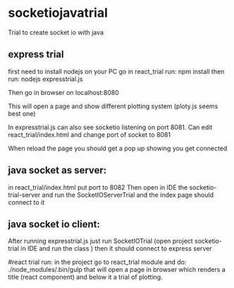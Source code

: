 # socketiojavatrial
Trial to create socket io with java

## express trial
first need to install nodejs on your PC
go in react_trial
run:
    npm install
then run:
    nodejs expresstrial.js

Then go in browser on localhost:8080

This will open a page and show different plotting system (ploty.js seems best one)

In expresstrial.js can also see socketio listening on port 8081.
Can edit react_trial/index.html and change port of socket to 8081

When reload the page you should get a pop up showing you get connected

## java socket as server:
in react_trial/index.html put port to 8082
 Then open in IDE the socketio-trial-server and run the SocketIOServerTrial and the index page should connect to it

## java socket io client:
After running expresstrial.js just run SocketIOTrial (open project socketio-trial in IDE and run the class ) then it should connect to express server

#react trial
run:
in the project go to react_trial module and do:
./node_modules/.bin/gulp that will open a page in browser which renders a title (react component)
and below it a trial of plotting.
